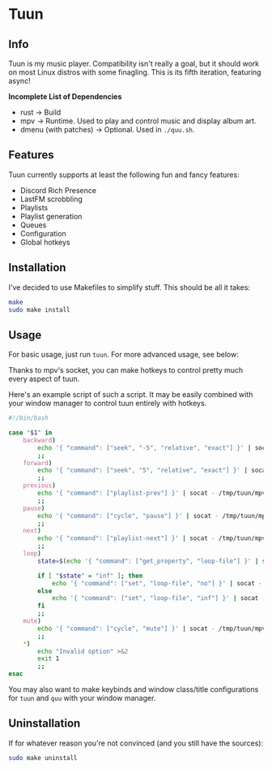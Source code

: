 # Tuun

## Info
Tuun is my music player. Compatibility isn't really a goal, but it should work
on most Linux distros with some finagling. This is its fifth iteration,
featuring async!

**Incomplete List of Dependencies**
- rust -> Build
- mpv -> Runtime. Used to play and control music and display album art.
- dmenu (with patches) -> Optional. Used in `./quu.sh`.

## Features
Tuun currently supports at least the following fun and fancy features:
- Discord Rich Presence
- LastFM scrobbling
- Playlists
- Playlist generation
- Queues
- Configuration
- Global hotkeys

## Installation
I've decided to use Makefiles to simplify stuff. This should be all it takes:
```bash
make
sudo make install
```

## Usage
For basic usage, just run `tuun`. For more advanced usage, see below:

Thanks to mpv's socket, you can make hotkeys to control pretty much every aspect
of tuun.

Here's an example script of such a script. It may be easily combined with your
window manager to control tuun entirely with hotkeys.
```bash
#!/bin/bash

case "$1" in
    backward)
        echo '{ "command": ["seek", "-5", "relative", "exact"] }' | socat - /tmp/tuun/mpvsocket
        ;;
    forward)
        echo '{ "command": ["seek", "5", "relative", "exact"] }' | socat - /tmp/tuun/mpvsocket
        ;;
    previous)
        echo '{ "command": ["playlist-prev"] }' | socat - /tmp/tuun/mpvsocket
        ;;
    pause)
        echo '{ "command": ["cycle", "pause"] }' | socat - /tmp/tuun/mpvsocket
        ;;
    next)
        echo '{ "command": ["playlist-next"] }' | socat - /tmp/tuun/mpvsocket
        ;;
    loop)
        state=$(echo '{ "command": ["get_property", "loop-file"] }' | socat - /tmp/tuun/mpvsocket | jq -r '.data')

        if [ "$state" = "inf" ]; then
            echo '{ "command": ["set", "loop-file", "no"] }' | socat - /tmp/tuun/mpvsocket
        else
            echo '{ "command": ["set", "loop-file", "inf"] }' | socat - /tmp/tuun/mpvsocket
        fi
        ;;
    mute)
        echo '{ "command": ["cycle", "mute"] }' | socat - /tmp/tuun/mpvsocket
        ;;
    *)
        echo "Invalid option" >&2
        exit 1
        ;;
esac
```

You may also want to make keybinds and window class/title configurations for
`tuun` and `quu` with your window manager.

## Uninstallation
If for whatever reason you're not convinced (and you still have the sources):
```bash
sudo make uninstall
```
